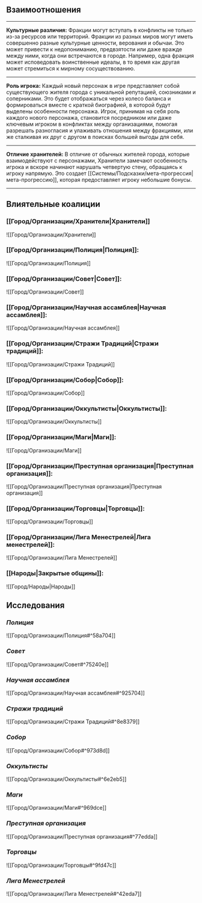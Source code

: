 ## **Взаимоотношения**
---
**Культурные различия:**
Фракции могут вступать в конфликты не только из-за ресурсов или территорий. Фракции из разных миров могут иметь совершенно разные культурные ценности, верования и обычаи. Это может привести к недопониманию, предвзятости или даже вражде между ними, когда они встречаются в городе. Например, одна фракция может исповедовать воинственные идеалы, в то время как другая может стремиться к мирному сосуществованию.

---
**Роль игрока:**
Каждый новый персонаж в игре представляет собой существующего жителя города с уникальной репутацией, союзниками и соперниками. Это будет отображаться через колесо баланса и формироваться вместе с краткой биографией, в которой будут выделены особенности персонажа. Игрок, принимая на себя роль каждого нового персонажа, становится посредником или даже ключевым игроком в конфликтах между организациями, помогая разрешать разногласия и улаживать отношения между фракциями, или же сталкивая их друг с другом в поисках большей выгоды для себя.

---
**Отличие хранителей:**
В отличие от обычных жителей города, которые взаимодействуют с персонажами, Хранители замечают особенность игрока и вскоре начинают нарушать четвертую стену, обращаясь к игроку напрямую. Это создает [[Системы/Подсказки/мета-прогрессия|мета-прогрессию]], которая предоставляет игроку небольшие бонусы.

---
## **Влиятельные коалиции**
### [[Город/Организации/Хранители|Хранители]]
![[Город/Организации/Хранители]]
### [[Город/Организации/Полиция|Полиция]]:
![[Город/Организации/Полиция]]
### [[Город/Организации/Совет|Совет]]:
![[Город/Организации/Совет]]
### [[Город/Организации/Научная ассамблея|Научная ассамблея]]:
![[Город/Организации/Научная ассамблея]]
### [[Город/Организации/Стражи Традиций|Стражи традиций]]:
![[Город/Организации/Стражи Традиций]]
### [[Город/Организации/Собор|Собор]]:
![[Город/Организации/Собор]]
### [[Город/Организации/Оккультисты|Оккультисты]]:
![[Город/Организации/Оккультисты]]
### [[Город/Организации/Маги|Маги]]:
![[Город/Организации/Маги]]
### [[Город/Организации/Преступная организация|Преступная организация]]:
![[Город/Организации/Преступная организация|Преступная организация]]
### [[Город/Организации/Торговцы|Торговцы]]:
![[Город/Организации/Торговцы]]
### [[Город/Организации/Лига Менестрелей|Лига менестрелей]]:
![[Город/Организации/Лига Менестрелей]]
### [[Народы|Закрытые общины]]:
![[Город/Народы|Народы]]
## **Исследования**
### *Полиция*
![[Город/Организации/Полиция#^58a704]]
### *Совет*
![[Город/Организации/Совет#^75240e]]
### *Научная ассамблея*
![[Город/Организации/Научная ассамблея#^925704]]
### *Стражи традиций*
![[Город/Организации/Стражи Традиций#^8e8379]]
### *Собор*
![[Город/Организации/Собор#^973d8d]]
### *Оккультисты*
![[Город/Организации/Оккультисты#^6e2eb5]]
### *Маги*
![[Город/Организации/Маги#^969dce]]
### *Преступная организация*
![[Город/Организации/Преступная организация#^77edda]]
### *Торговцы*
![[Город/Организации/Торговцы#^9fd47c]]
### *Лига Менестрелей*
![[Город/Организации/Лига Менестрелей#^42eda7]]